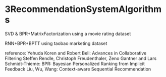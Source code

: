# 3RecommendationSystemAlgorithms

SVD & BPR+MatrixFactorization
using a movie rating dataset

RNN+BPR+BPTT
using taobao marketing dataset

reference:
Yehuda Koren and Robert Bell: Advances in Collaborative Filtering
Steffen Rendle, Christoph Freudenthaler, Zeno Gantner and Lars Schmidt-Thieme: BPR: Bayesian Personalized Ranking from Implicit Feedback
Liu, Wu, Wang: Context-aware Sequential Recommendation